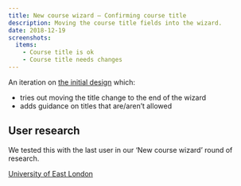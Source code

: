 ```yaml
---
title: New course wizard – Confirming course title
description: Moving the course title fields into the wizard.
date: 2018-12-19
screenshots:
  items:
    - Course title is ok
    - Course title needs changes
---
```


An iteration on [the initial design](/publish-teacher-training-courses/new-course-2#customise-title) which:

* tries out moving the title change to the end of the wizard
* adds guidance on titles that are/aren’t allowed

## User research

We tested this with the last user in our ‘New course wizard’ round of research.

[University of East London](https://lookback.io/watch/8X5QYCPob8XmSAtbw)
